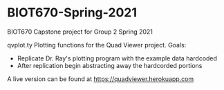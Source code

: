 # BIOT670-Spring-2021
BIOT670 Capstone project for Group 2 Spring 2021


qvplot.ty
Plotting functions for the Quad Viewer project.
Goals:
- Replicate Dr. Ray's plotting program with the example data hardcoded
- After replication begin abstracting away the hardcorded portions

A live version can be found at https://quadviewer.herokuapp.com
